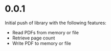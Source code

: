 # 0.0.1

Initial push of library with the following features:

- Read PDFs from memory or file
- Retrieve page count
- Write PDF to memory or file
